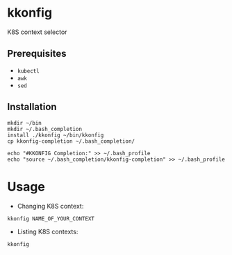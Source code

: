 # kkonfig
K8S context selector

## Prerequisites ##

- `kubectl`
- `awk`
- `sed`

## Installation ##

```
mkdir ~/bin
mkdir ~/.bash_completion
install ./kkonfig ~/bin/kkonfig
cp kkonfig-completion ~/.bash_completion/ 
```

```
echo "#KKONFIG Completion:" >> ~/.bash_profile
echo "source ~/.bash_completion/kkonfig-completion" >> ~/.bash_profile
```

# Usage #

- Changing K8S context: 

```kkonfig NAME_OF_YOUR_CONTEXT```

- Listing K8S contexts:

```kkonfig```



